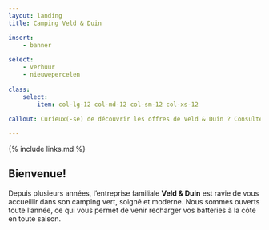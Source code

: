 ```yaml
---
layout: landing
title: Camping Veld & Duin

insert:
    - banner
 
select:
    - verhuur
    - nieuwepercelen
    
class:
    select:
        item: col-lg-12 col-md-12 col-sm-12 col-xs-12
        
callout: Curieux(-se) de découvrir les offres de Veld & Duin ? Consultez notre site et découvrez la formule de vacances qui vous convient le mieux. À bientôt!

---
```

{% include links.md %}

## Bienvenue!

Depuis plusieurs années, l’entreprise familiale **Veld & Duin** est ravie de vous accueillir dans son camping vert, soigné et moderne.
Nous sommes ouverts toute l’année, ce qui vous permet de venir recharger vos batteries à la côte en toute saison.
